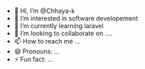 - 👋 Hi, I’m @Chhaya-k
- 👀 I’m interested in software developement
- 🌱 I’m currently learning laravel
- 💞️ I’m looking to collaborate on ....
- 📫 How to reach me ...
- 😄 Pronouns: ...
- ⚡ Fun fact: ...

<!---
Chhaya-k/Chhaya-k is a ✨ special ✨ repository because its `README.md` (this file) appears on your GitHub profile.
You can click the Preview link to take a look at your changes.
--->
